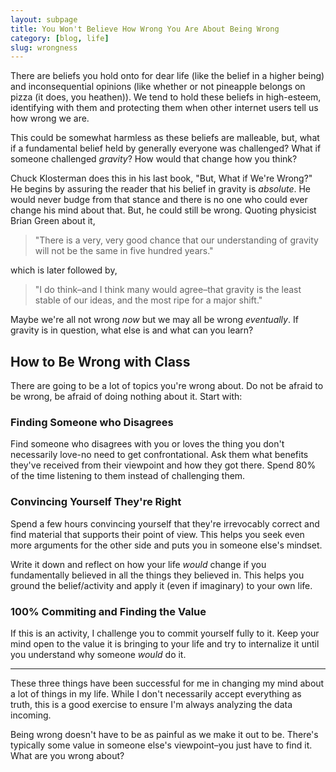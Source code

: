 ```yaml
---
layout: subpage
title: You Won't Believe How Wrong You Are About Being Wrong
category: [blog, life]
slug: wrongness
---
```

There are beliefs you hold onto for dear life (like the belief in a higher being) and inconsequential opinions (like whether or not pineapple belongs on pizza (it does, you heathen)). We tend to hold these beliefs in high-esteem, identifying with them and protecting them when other internet users tell us how wrong we are.

This could be somewhat harmless as these beliefs are malleable, but, what if a fundamental belief held by generally everyone was challenged? What if someone challenged _gravity_? How would that change how you think?

Chuck Klosterman does this in his last book, "But, What if We're Wrong?" He begins by assuring the reader that his belief in gravity is _absolute_. He would never budge from that stance and there is no one who could ever change his mind about that. But, he could still be wrong. Quoting physicist Brian Green about it, 

<blockquote>
    <p>"There is a very, very good chance that our understanding of gravity will not be the same in five hundred years."</p>    
</blockquote>

which is later followed by,

<blockquote>
    <p>"I do think–and I think many would agree–that gravity is the least stable of our ideas, and the most ripe for a major shift."</p>
</blockquote>

Maybe we're all not wrong _now_ but we may all be wrong _eventually_. If gravity is in question, what else is and what can you learn?

## How to Be Wrong with Class

There are going to be a lot of topics you're wrong about. Do not be afraid to be wrong, be afraid of doing nothing about it. Start with:

### Finding Someone who Disagrees

Find someone who disagrees with you or loves the thing you don't necessarily love-no need to get confrontational. Ask them what benefits they've received from their viewpoint and how they got there. Spend 80% of the time listening to them instead of challenging them.

### Convincing Yourself They're Right

Spend a few hours convincing yourself that they're irrevocably correct and find material that supports their point of view. This helps you seek even more arguments for the other side and puts you in someone else's mindset.

Write it down and reflect on how your life _would_ change if you fundamentally believed in all the things they believed in. This helps you ground the belief/activity and apply it (even if imaginary) to your own life.

### 100% Commiting and Finding the Value

If this is an activity, I challenge you to commit yourself fully to it. Keep your mind open to the value it is bringing to your life and try to internalize it until you understand why someone _would_ do it.

<hr class="small">

These three things have been successful for me in changing my mind about a lot of things in my life. While I don't necessarily accept everything as truth, this is a good exercise to ensure I'm always analyzing the data incoming.

Being wrong doesn't have to be as painful as we make it out to be. There's typically some value in someone else's viewpoint–you just have to find it. What are you wrong about?